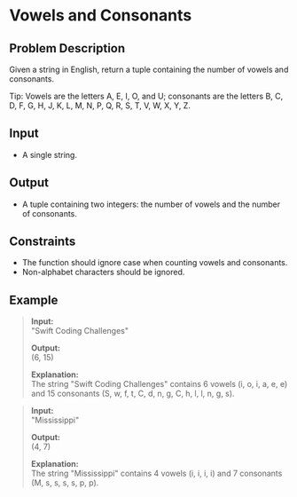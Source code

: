 # Vowels and Consonants

## Problem Description
Given a string in English, return a tuple containing the number of vowels and consonants.

Tip: Vowels are the letters A, E, I, O, and U; consonants are the letters B, C, D, F, G, H, J, K, L, M, N, P, Q, R, S, T, V, W, X, Y, Z.

## Input
- A single string.

## Output
- A tuple containing two integers: the number of vowels and the number of consonants.

## Constraints
- The function should ignore case when counting vowels and consonants.
- Non-alphabet characters should be ignored.

## Example
> **Input:**  
> "Swift Coding Challenges"  
>
> **Output:**  
> (6, 15)  
>
> **Explanation:**  
> The string "Swift Coding Challenges" contains 6 vowels (i, o, i, a, e, e) and 15 consonants (S, w, f, t, C, d, n, g, C, h, l, l, n, g, s).

> **Input:**  
> "Mississippi"  
>
> **Output:**  
> (4, 7)  
>
> **Explanation:**  
> The string "Mississippi" contains 4 vowels (i, i, i, i) and 7 consonants (M, s, s, s, s, p, p).
